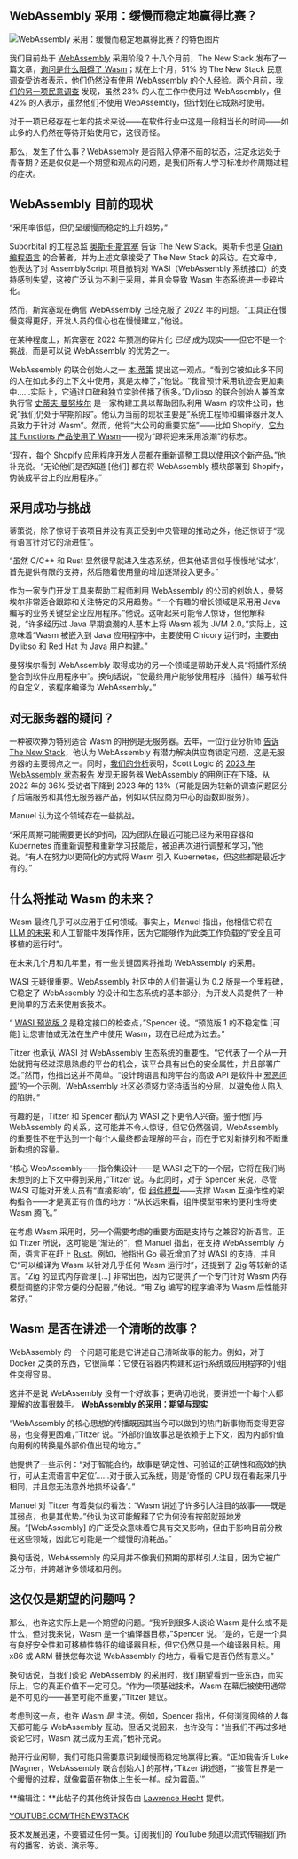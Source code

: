 ## WebAssembly 采用：缓慢而稳定地赢得比赛？

![WebAssembly 采用：缓慢而稳定地赢得比赛？的特色图片](https://cdn.thenewstack.io/media/2024/04/4d56f40d-jude-infantini-4tlnf0mztvk-unsplash-1024x683.jpg)

我们目前处于 [WebAssembly](https://thenewstack.io/webassembly/) 采用阶段？十八个月前，The New Stack 发布了一篇文章，[询问是什么阻碍了 Wasm](https://thenewstack.io/whats-stopping-webassembly-from-widespread-adoption/)；就在上个月，51% 的 The New Stack 民意调查受访者表示，他们仍然没有使用 WebAssembly 的个人经验。两个月前，[我们的另一项民意调查](https://www.datawrapper.de/_/emwOK/?v=2) 发现，虽然 23% 的人在工作中使用过 WebAssembly，但 42% 的人表示，虽然他们不使用 WebAssembly，但计划在它成熟时使用。

对于一项已经存在七年的技术来说——在软件行业中这是一段相当长的时间——如此多的人仍然在等待开始使用它，这很奇怪。

那么，发生了什么事？WebAssembly 是否陷入停滞不前的状态，注定永远处于青春期？还是仅仅是一个期望和观点的问题，是我们所有人学习标准炒作周期过程的症状。

## WebAssembly 目前的现状

“采用率很低，但仍呈缓慢而稳定的上升趋势，”

Suborbital 的工程总监 [奥斯卡·斯宾塞](https://www.linkedin.com/in/oscarspen/) 告诉 The New Stack。奥斯卡也是 [Grain 编程语言](https://grain-lang.org/) 的合著者，并为上述文章接受了 The New Stack 的采访。在文章中，他表达了对 AssemblyScript 项目撤销对 WASI（WebAssembly 系统接口）的支持感到失望，这被广泛认为不利于采用，并且会导致 Wasm 生态系统进一步碎片化。

然而，斯宾塞现在确信 WebAssembly 已经克服了 2022 年的问题。“工具正在慢慢变得更好，开发人员的信心也在慢慢建立，”他说。

在某种程度上，斯宾塞在 2022 年预测的碎片化 *已经* 成为现实——但它不是一个挑战，而是可以说 WebAssembly 的优势之一。

WebAssembly 的联合创始人之一 [本·蒂策](https://www.linkedin.com/in/ben-l-titzer-6b78584/) 提出这一观点。“看到它被如此多不同的人在如此多的上下文中使用，真是太棒了，”他说。“我曾预计采用轨迹会更加集中……实际上，它通过口碑和独立实验传播了很多。”Dylibso 的联合创始人兼首席执行官 [史蒂夫·曼努埃尔](https://www.linkedin.com/in/stevemanuel/) 是一家构建工具以帮助团队利用 Wasm 的软件公司，他说“我们仍处于早期阶段”。他认为当前的现状主要是“系统工程师和编译器开发人员致力于针对 Wasm”。然而，他将“大公司的重要实施”——比如 Shopify，[它为其 Functions 产品使用了 Wasm](https://shopify.engineering/javascript-in-webassembly-for-shopify-functions)——视为“即将迎来采用浪潮”的标志。

“现在，每个 Shopify 应用程序开发人员都在重新调整工具以使用这个新产品，”他补充说。“无论他们是否知道 [他们] 都在将 WebAssembly 模块部署到 Shopify，伪装成平台上的应用程序。”

## 采用成功与挑战

蒂策说，除了惊讶于该项目并没有真正受到中央管理的推动之外，他还惊讶于“现有语言针对它的渐进性”。

“虽然 C/C++ 和 Rust 显然很早就进入生态系统，但其他语言似乎慢慢地‘试水’，首先提供有限的支持，然后随着使用量的增加逐渐投入更多。”

作为一家专门开发工具来帮助工程师利用 WebAssembly 的公司的创始人，曼努埃尔非常适合跟踪和关注特定的采用趋势。“一个有趣的增长领域是采用用 Java 编写的业务关键型企业应用程序。”他说。这听起来可能令人惊讶，但他解释说，“许多经历过 Java 早期浪潮的人基本上将 Wasm 视为 JVM 2.0。”实际上，这意味着“Wasm 被嵌入到 Java 应用程序中，主要使用 Chicory 运行时，主要由 Dylibso 和 Red Hat 为 Java 用户构建。”

曼努埃尔看到 WebAssembly 取得成功的另一个领域是帮助开发人员“将插件系统整合到软件应用程序中”。换句话说，“使最终用户能够使用程序（插件）编写软件的自定义，该程序编译为 WebAssembly。”

## 对无服务器的疑问？

一种被吹捧为特别适合 Wasm 的用例是无服务器。去年，一位行业分析师
[告诉 The New Stack](https://thenewstack.io/can-webassembly-solve-serverless-problems/)，他认为 WebAssembly 有潜力解决供应商锁定问题，这是无服务器的主要弱点之一。同时，[我们的分析](https://thenewstack.io/whos-leading-webassembly-adoption-so-far-vendors/)表明，Scott Logic 的 [2023 年 WebAssembly 状态报告](https://blog.scottlogic.com/2023/10/18/the-state-of-webassembly-2023) 发现无服务器 WebAssembly 的用例正在下降，从 2022 年的 36% 受访者下降到 2023 年的 13%（可能是因为较新的调查问题区分了后端服务和其他无服务器产品，例如以供应商为中心的函数即服务）。

Manuel 认为这个领域存在一些挑战。

“采用周期可能需要更长的时间，因为团队在最近可能已经为采用容器和 Kubernetes 而重新调整和重新学习技能后，被迫再次进行调整和学习，”他说。“有人在努力以更简化的方式将 Wasm 引入 Kubernetes，但这些都是最近才有的。”

## 什么将推动 Wasm 的未来？

Wasm 最终几乎可以应用于任何领域。事实上，Manuel 指出，他相信它将在 [LLM 的未来](https://thenewstack.io/large-language-models-open-source-llms-in-2023/) 和人工智能中发挥作用，因为它能够作为此类工作负载的“安全且可移植的运行时”。

在未来几个月和几年里，有一些关键因素将推动 WebAssembly 的采用。

WASI 无疑很重要。WebAssembly 社区中的人们普遍认为 0.2 版是一个里程碑，它稳定了 WebAssembly 的设计和生态系统的基本部分，为开发人员提供了一种更简单的方法来使用该技术。

“
[WASI 预览版 2](https://thenewstack.io/wasi-0-2-unlocking-webassemblys-promise-outside-the-browser/) 是稳定接口的检查点，”Spencer 说。“预览版 1 的不稳定性 [可能] 让您害怕或无法在生产中使用 Wasm，现在已经成为过去。”

Titzer 也承认 WASI 对 WebAssembly 生态系统的重要性。“它代表了一个从一开始就拥有经过深思熟虑的平台的机会，该平台具有出色的安全属性，并且部署广泛。”然而，他指出这并不简单。“设计跨语言和跨平台的高级 API 是软件中‘[邪恶问题](https://blog.codinghorror.com/development-is-inherently-wicked/)’的一个示例。WebAssembly 社区必须努力坚持适当的分层，以避免他人陷入的陷阱。”

有趣的是，Titzer 和 Spencer 都认为 WASI 之下更令人兴奋。鉴于他们与 WebAssembly 的关系，这可能并不令人惊讶，但它仍然强调，WebAssembly 的重要性不在于达到一个每个人最终都会理解的平台，而在于它对新排列和不断重新构想的容量。

“核心 WebAssembly——指令集设计——是 WASI 之下的一个层，它将在我们尚未想到的上下文中得到采用，”Titzer 说。与此同时，对于 Spencer 来说，尽管 WASI 可能对开发人员有“直接影响”，但 [组件模型](https://thenewstack.io/webassembly-in-2024-components-are-and-are-not-the-big-story/)——支撑 Wasm 互操作性的架构指令——才是真正有价值的地方：“从长远来看，组件模型带来的便利性将使 Wasm 腾飞。”

在考虑 Wasm 采用时，另一个需要考虑的重要方面是支持与之兼容的新语言。正如 Titzer 所说，这可能是“渐进的”，但 Manuel 指出，在支持 WebAssembly 方面，语言正在赶上 [Rust](https://thenewstack.io/rust-is-surging-ahead-in-webassembly-for-now/)。例如，他指出 Go 最近增加了对 WASI 的支持，并且它“可以编译为 Wasm 以针对几乎任何 Wasm 运行时”，还提到了 [Zig](https://thenewstack.io/introduction-to-zig-a-potential-heir-to-c/) 等较新的语言。“Zig 的显式内存管理 […] 非常出色，因为它提供了一个专门针对 Wasm 内存模型调整的非常方便的分配器，”他说。“用 Zig 编写的程序编译为 Wasm 后性能非常好。”

## Wasm 是否在讲述一个清晰的故事？

WebAssembly 的一个问题可能是它讲述自己清晰故事的能力。例如，对于 Docker 之类的东西，它很简单：它使在容器内构建和运行系统或应用程序的小组件变得容易。

这并不是说 WebAssembly 没有一个好故事；更确切地说，要讲述一个每个人都理解的故事很棘手。
**WebAssembly 的采用：期望与现实**

“WebAssembly 的核心思想的传播既因其当今可以做到的热门新事物而变得更容易，也变得更困难，”Titzer 说。“外部价值故事总是依赖于上下文，因为内部价值向用例的转换是外部价值出现的地方。”

他提供了一些示例：“对于智能合约，故事是‘确定性、可验证的正确性和高效的执行，可从主流语言中定位’……对于嵌入式系统，则是‘奇怪的 CPU 现在看起来几乎相同，并且您无法意外地损坏设备’。”

Manuel 对 Titzer 有着类似的看法：“Wasm 讲述了许多引人注目的故事——既是其弱点，也是其优势。”他认为这可能解释了它为何没有按部就班地发展。“[WebAssembly] 的广泛受众意味着它具有交叉影响，但由于影响目前分散在这些领域，因此它可能是一个缓慢的消耗品。”

换句话说，WebAssembly 的采用并不像我们预期的那样引人注目，因为它被广泛分布，并跨越许多领域和用例。

## 这仅仅是期望的问题吗？

那么，也许这实际上是一个期望的问题。“我听到很多人谈论 Wasm 是什么或不是什么，但对我来说，Wasm 是一个编译器目标，”Spencer 说。“是的，它是一个具有良好安全性和可移植性特征的编译器目标，但它仍然只是一个编译器目标。用 x86 或 ARM 替换您每次说 WebAssembly 的地方，看看它是否仍然有意义。”

换句话说，当我们谈论 WebAssembly 的采用时，我们期望看到一些东西，而实际上，它的真正价值不一定可见。“作为一项基础技术，Wasm 在幕后被使用通常是不可见的——甚至可能不重要，”Titzer 建议。

考虑到这一点，也许 Wasm *是* 主流。例如，Spencer 指出，任何浏览网络的人每天都可能与 WebAssembly 互动。但话又说回来，也许没有：“当我们不再过多地谈论它时，Wasm 就已成为主流，”他补充说。

抛开行业闲聊，我们可能只需要意识到缓慢而稳定地赢得比赛。“正如我告诉 Luke [Wagner，WebAssembly 联合创始人] 的那样，”Titzer 讲述道，“‘接管世界是一个缓慢的过程，就像霉菌在物体上生长一样。成为霉菌。’”

**编辑注：**此帖子的其他统计报告由 [Lawrence Hecht](https://thenewstack.io/author/lawrence-hecht/) 提供。

[YOUTUBE.COM/THENEWSTACK](https://youtube.com/thenewstack?sub_confirmation=1)

技术发展迅速，不要错过任何一集。订阅我们的 YouTube 频道以流式传输我们所有的播客、访谈、演示等。